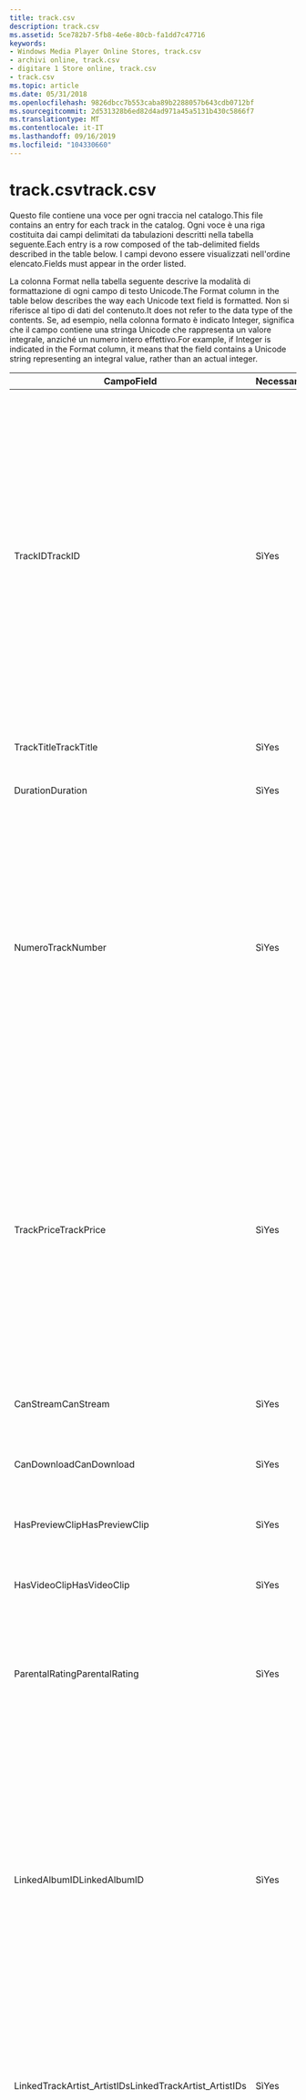 ```yaml
---
title: track.csv
description: track.csv
ms.assetid: 5ce782b7-5fb8-4e6e-80cb-fa1dd7c47716
keywords:
- Windows Media Player Online Stores, track.csv
- archivi online, track.csv
- digitare 1 Store online, track.csv
- track.csv
ms.topic: article
ms.date: 05/31/2018
ms.openlocfilehash: 9826dbcc7b553caba89b2288057b643cdb0712bf
ms.sourcegitcommit: 2d531328b6ed82d4ad971a45a5131b430c5866f7
ms.translationtype: MT
ms.contentlocale: it-IT
ms.lasthandoff: 09/16/2019
ms.locfileid: "104330660"
---
```

# <a name="trackcsv"></a><span data-ttu-id="5c93b-107">track.csv</span><span class="sxs-lookup"><span data-stu-id="5c93b-107">track.csv</span></span>

<span data-ttu-id="5c93b-108">Questo file contiene una voce per ogni traccia nel catalogo.</span><span class="sxs-lookup"><span data-stu-id="5c93b-108">This file contains an entry for each track in the catalog.</span></span> <span data-ttu-id="5c93b-109">Ogni voce è una riga costituita dai campi delimitati da tabulazioni descritti nella tabella seguente.</span><span class="sxs-lookup"><span data-stu-id="5c93b-109">Each entry is a row composed of the tab-delimited fields described in the table below.</span></span> <span data-ttu-id="5c93b-110">I campi devono essere visualizzati nell'ordine elencato.</span><span class="sxs-lookup"><span data-stu-id="5c93b-110">Fields must appear in the order listed.</span></span>

<span data-ttu-id="5c93b-111">La colonna Format nella tabella seguente descrive la modalità di formattazione di ogni campo di testo Unicode.</span><span class="sxs-lookup"><span data-stu-id="5c93b-111">The Format column in the table below describes the way each Unicode text field is formatted.</span></span> <span data-ttu-id="5c93b-112">Non si riferisce al tipo di dati del contenuto.</span><span class="sxs-lookup"><span data-stu-id="5c93b-112">It does not refer to the data type of the contents.</span></span> <span data-ttu-id="5c93b-113">Se, ad esempio, nella colonna formato è indicato Integer, significa che il campo contiene una stringa Unicode che rappresenta un valore integrale, anziché un numero intero effettivo.</span><span class="sxs-lookup"><span data-stu-id="5c93b-113">For example, if Integer is indicated in the Format column, it means that the field contains a Unicode string representing an integral value, rather than an actual integer.</span></span>



<table>
<colgroup>
<col style="width: 25%" />
<col style="width: 25%" />
<col style="width: 25%" />
<col style="width: 25%" />
</colgroup>
<thead>
<tr class="header">
<th><span data-ttu-id="5c93b-114">Campo</span><span class="sxs-lookup"><span data-stu-id="5c93b-114">Field</span></span></th>
<th><span data-ttu-id="5c93b-115">Necessario</span><span class="sxs-lookup"><span data-stu-id="5c93b-115">Required</span></span></th>
<th><span data-ttu-id="5c93b-116">Formato</span><span class="sxs-lookup"><span data-stu-id="5c93b-116">Format</span></span></th>
<th><span data-ttu-id="5c93b-117">Descrizione</span><span class="sxs-lookup"><span data-stu-id="5c93b-117">Description</span></span></th>
</tr>
</thead>
<tbody>
<tr class="odd">
<td><span data-ttu-id="5c93b-118">TrackID</span><span class="sxs-lookup"><span data-stu-id="5c93b-118">TrackID</span></span></td>
<td><span data-ttu-id="5c93b-119">Sì</span><span class="sxs-lookup"><span data-stu-id="5c93b-119">Yes</span></span></td>
<td><span data-ttu-id="5c93b-120">Integer non negativo. Esempio: 32789</span><span class="sxs-lookup"><span data-stu-id="5c93b-120">Non-negative integer.Example: 32789</span></span><br/></td>
<td><span data-ttu-id="5c93b-121">Identificatore univoco fornito dal provider di contenuti.</span><span class="sxs-lookup"><span data-stu-id="5c93b-121">Unique identifier provided by the content provider.</span></span> <span data-ttu-id="5c93b-122">Deve essere minore di 2 ^ 32. suggerimento per le prestazioni: se gli ID assegnati alle tracce dello stesso album sono numerati consecutivamente, la compressione del catalogo sarà più efficiente.</span><span class="sxs-lookup"><span data-stu-id="5c93b-122">Must be less than 2^32.Performance tip: If the IDs assigned to tracks from the same album are numbered consecutively, catalog compression will be more efficient.</span></span> <span data-ttu-id="5c93b-123">Tuttavia, la numerazione consecutiva delle tracce di album non è obbligatoria.</span><span class="sxs-lookup"><span data-stu-id="5c93b-123">However, consecutive numbering of album tracks is not required.</span></span><br/></td>
</tr>
<tr class="even">
<td><span data-ttu-id="5c93b-124">TrackTitle</span><span class="sxs-lookup"><span data-stu-id="5c93b-124">TrackTitle</span></span></td>
<td><span data-ttu-id="5c93b-125">Sì</span><span class="sxs-lookup"><span data-stu-id="5c93b-125">Yes</span></span></td>
<td><span data-ttu-id="5c93b-126">Stringa Unicode.</span><span class="sxs-lookup"><span data-stu-id="5c93b-126">Unicode string.</span></span> <span data-ttu-id="5c93b-127">Esempio: Raygun Robbers ' Blues</span><span class="sxs-lookup"><span data-stu-id="5c93b-127">Example: Raygun Robbers' Blues</span></span></td>
<td><span data-ttu-id="5c93b-128">Nome della traccia.</span><span class="sxs-lookup"><span data-stu-id="5c93b-128">Name of the track.</span></span></td>
</tr>
<tr class="odd">
<td><span data-ttu-id="5c93b-129">Duration</span><span class="sxs-lookup"><span data-stu-id="5c93b-129">Duration</span></span></td>
<td><span data-ttu-id="5c93b-130">Sì</span><span class="sxs-lookup"><span data-stu-id="5c93b-130">Yes</span></span></td>
<td><span data-ttu-id="5c93b-131">Integer non negativo. Esempio: 543</span><span class="sxs-lookup"><span data-stu-id="5c93b-131">Non-negative integer.Example: 543</span></span><br/></td>
<td><span data-ttu-id="5c93b-132">Durata della traccia in secondi.</span><span class="sxs-lookup"><span data-stu-id="5c93b-132">Duration of the track in seconds.</span></span></td>
</tr>
<tr class="even">
<td><span data-ttu-id="5c93b-133">Numero</span><span class="sxs-lookup"><span data-stu-id="5c93b-133">TrackNumber</span></span></td>
<td><span data-ttu-id="5c93b-134">Sì</span><span class="sxs-lookup"><span data-stu-id="5c93b-134">Yes</span></span></td>
<td><span data-ttu-id="5c93b-135">Integer non negativo. Esempio: 7</span><span class="sxs-lookup"><span data-stu-id="5c93b-135">Non-negative integer.Example: 7</span></span><br/></td>
<td><span data-ttu-id="5c93b-136">Numero di traccia nell'album della traccia.</span><span class="sxs-lookup"><span data-stu-id="5c93b-136">Track number on the track's album.</span></span> <span data-ttu-id="5c93b-137">I numeri di traccia iniziano da 1 e aumentano tra i set di dischi.</span><span class="sxs-lookup"><span data-stu-id="5c93b-137">Track numbers begin at 1 and increase across disc sets.</span></span> <span data-ttu-id="5c93b-138">Il numero di traccia deve essere minore di 256.</span><span class="sxs-lookup"><span data-stu-id="5c93b-138">The track number must be less than 256.</span></span> <span data-ttu-id="5c93b-139">Un numero di traccia maggiore o uguale a 256 provocherà un comportamento imprevisto in Windows Media Player.</span><span class="sxs-lookup"><span data-stu-id="5c93b-139">A track number greater than or equal to 256 will cause unexpected behavior in Windows Media Player.</span></span></td>
</tr>
<tr class="odd">
<td><span data-ttu-id="5c93b-140">TrackPrice</span><span class="sxs-lookup"><span data-stu-id="5c93b-140">TrackPrice</span></span></td>
<td><span data-ttu-id="5c93b-141">Sì</span><span class="sxs-lookup"><span data-stu-id="5c93b-141">Yes</span></span></td>
<td><span data-ttu-id="5c93b-142">Stringa Unicode.</span><span class="sxs-lookup"><span data-stu-id="5c93b-142">Unicode string.</span></span> <span data-ttu-id="5c93b-143">Esempio: $0,99.</span><span class="sxs-lookup"><span data-stu-id="5c93b-143">Example: $0.99.</span></span></td>
<td><span data-ttu-id="5c93b-144">Tenere traccia del prezzo.</span><span class="sxs-lookup"><span data-stu-id="5c93b-144">Track price.</span></span> <span data-ttu-id="5c93b-145">È necessario includere il simbolo di valuta.</span><span class="sxs-lookup"><span data-stu-id="5c93b-145">The currency symbol should be included.</span></span> <span data-ttu-id="5c93b-146">La stringa vuota, 0 e-hanno un significato speciale.</span><span class="sxs-lookup"><span data-stu-id="5c93b-146">The empty string, 0, and - have special meaning.</span></span> <span data-ttu-id="5c93b-147">Una stringa vuota indica che il prezzo è sconosciuto.</span><span class="sxs-lookup"><span data-stu-id="5c93b-147">An empty string indicates that the price is unknown.</span></span> <span data-ttu-id="5c93b-148">Uno zero in questo campo indica che la traccia è gratuita e un trattino (-) indica che non è possibile acquistare la traccia.</span><span class="sxs-lookup"><span data-stu-id="5c93b-148">A zero in this field means the track is free, and a hyphen (-) indicates that the track cannot be bought.</span></span></td>
</tr>
<tr class="even">
<td><span data-ttu-id="5c93b-149">CanStream</span><span class="sxs-lookup"><span data-stu-id="5c93b-149">CanStream</span></span></td>
<td><span data-ttu-id="5c93b-150">Sì</span><span class="sxs-lookup"><span data-stu-id="5c93b-150">Yes</span></span></td>
<td><span data-ttu-id="5c93b-151">Proprietà di tipo Boolean.</span><span class="sxs-lookup"><span data-stu-id="5c93b-151">Boolean.</span></span> <span data-ttu-id="5c93b-152">Può essere 0 o 1. esempio: 0</span><span class="sxs-lookup"><span data-stu-id="5c93b-152">Can be 0 or 1.Example: 0</span></span><br/></td>
<td><span data-ttu-id="5c93b-153">Indica se è possibile trasmettere la traccia.</span><span class="sxs-lookup"><span data-stu-id="5c93b-153">Indicates whether the track can be streamed.</span></span></td>
</tr>
<tr class="odd">
<td><span data-ttu-id="5c93b-154">CanDownload</span><span class="sxs-lookup"><span data-stu-id="5c93b-154">CanDownload</span></span></td>
<td><span data-ttu-id="5c93b-155">Sì</span><span class="sxs-lookup"><span data-stu-id="5c93b-155">Yes</span></span></td>
<td><span data-ttu-id="5c93b-156">Proprietà di tipo Boolean.</span><span class="sxs-lookup"><span data-stu-id="5c93b-156">Boolean.</span></span> <span data-ttu-id="5c93b-157">Può essere 0 o 1. esempio: 0</span><span class="sxs-lookup"><span data-stu-id="5c93b-157">Can be 0 or 1.Example: 0</span></span><br/></td>
<td><span data-ttu-id="5c93b-158">Indica se è possibile scaricare la traccia.</span><span class="sxs-lookup"><span data-stu-id="5c93b-158">Indicates whether the track can be downloaded.</span></span></td>
</tr>
<tr class="even">
<td><span data-ttu-id="5c93b-159">HasPreviewClip</span><span class="sxs-lookup"><span data-stu-id="5c93b-159">HasPreviewClip</span></span></td>
<td><span data-ttu-id="5c93b-160">Sì</span><span class="sxs-lookup"><span data-stu-id="5c93b-160">Yes</span></span></td>
<td><span data-ttu-id="5c93b-161">Proprietà di tipo Boolean.</span><span class="sxs-lookup"><span data-stu-id="5c93b-161">Boolean.</span></span> <span data-ttu-id="5c93b-162">Può essere 0 o 1. esempio: 0</span><span class="sxs-lookup"><span data-stu-id="5c93b-162">Can be 0 or 1.Example: 0</span></span><br/></td>
<td><span data-ttu-id="5c93b-163">Indica se la traccia include una clip di anteprima.</span><span class="sxs-lookup"><span data-stu-id="5c93b-163">Indicates whether the track has a preview clip.</span></span></td>
</tr>
<tr class="odd">
<td><span data-ttu-id="5c93b-164">HasVideoClip</span><span class="sxs-lookup"><span data-stu-id="5c93b-164">HasVideoClip</span></span></td>
<td><span data-ttu-id="5c93b-165">Sì</span><span class="sxs-lookup"><span data-stu-id="5c93b-165">Yes</span></span></td>
<td><span data-ttu-id="5c93b-166">Proprietà di tipo Boolean.</span><span class="sxs-lookup"><span data-stu-id="5c93b-166">Boolean.</span></span> <span data-ttu-id="5c93b-167">Può essere 0 o 1. esempio: 0</span><span class="sxs-lookup"><span data-stu-id="5c93b-167">Can be 0 or 1.Example: 0</span></span><br/></td>
<td><span data-ttu-id="5c93b-168">Indica se la traccia contiene un clip video.</span><span class="sxs-lookup"><span data-stu-id="5c93b-168">Indicates whether the track has a video clip.</span></span></td>
</tr>
<tr class="even">
<td><span data-ttu-id="5c93b-169">ParentalRating</span><span class="sxs-lookup"><span data-stu-id="5c93b-169">ParentalRating</span></span></td>
<td><span data-ttu-id="5c93b-170">Sì</span><span class="sxs-lookup"><span data-stu-id="5c93b-170">Yes</span></span></td>
<td><span data-ttu-id="5c93b-171">Enumerazione.</span><span class="sxs-lookup"><span data-stu-id="5c93b-171">Enumeration.</span></span> <span data-ttu-id="5c93b-172">Può essere N, E o C. esempio: N</span><span class="sxs-lookup"><span data-stu-id="5c93b-172">Can be N, E, or C.Example: N</span></span><br/></td>
<td><span data-ttu-id="5c93b-173">Indica la classificazione consultiva padre.</span><span class="sxs-lookup"><span data-stu-id="5c93b-173">Indicates the Parental Advisory Rating.</span></span> <span data-ttu-id="5c93b-174">I valori N, e e C sono i valori normali, espliciti e puliti.</span><span class="sxs-lookup"><span data-stu-id="5c93b-174">The values N, E, and C stand for Normal, Explicit, and Clean.</span></span></td>
</tr>
<tr class="odd">
<td><span data-ttu-id="5c93b-175">LinkedAlbumID</span><span class="sxs-lookup"><span data-stu-id="5c93b-175">LinkedAlbumID</span></span></td>
<td><span data-ttu-id="5c93b-176">Sì</span><span class="sxs-lookup"><span data-stu-id="5c93b-176">Yes</span></span></td>
<td><span data-ttu-id="5c93b-177">Integer non negativo.</span><span class="sxs-lookup"><span data-stu-id="5c93b-177">Non-negative integer.</span></span> <span data-ttu-id="5c93b-178">Deve corrispondere all'ID di un album.</span><span class="sxs-lookup"><span data-stu-id="5c93b-178">Must be the ID of an Album.</span></span> <span data-ttu-id="5c93b-179">Esempio: 32423</span><span class="sxs-lookup"><span data-stu-id="5c93b-179">Example: 32423</span></span></td>
<td><span data-ttu-id="5c93b-180">ID dell'album che contiene la traccia.</span><span class="sxs-lookup"><span data-stu-id="5c93b-180">The ID of the album that contains this track.</span></span>
<blockquote>
[!Note]<br />
<span data-ttu-id="5c93b-181">Ogni traccia deve appartenere a un album.</span><span class="sxs-lookup"><span data-stu-id="5c93b-181">Every track must belong to an album.</span></span> <span data-ttu-id="5c93b-182">Ovvero, per ogni traccia, il campo LinkedAlbumID deve essere uguale a uno degli ID album nel file album.csv.</span><span class="sxs-lookup"><span data-stu-id="5c93b-182">That is, for each track, the LinkedAlbumID field must be equal to one of the album IDs in the album.csv file.</span></span>
</blockquote>
<br/></td>
</tr>
<tr class="even">
<td><span data-ttu-id="5c93b-183">LinkedTrackArtist_ArtistIDs</span><span class="sxs-lookup"><span data-stu-id="5c93b-183">LinkedTrackArtist_ArtistIDs</span></span></td>
<td><span data-ttu-id="5c93b-184">Sì</span><span class="sxs-lookup"><span data-stu-id="5c93b-184">Yes</span></span></td>
<td><span data-ttu-id="5c93b-185">Elenco di numeri interi.</span><span class="sxs-lookup"><span data-stu-id="5c93b-185">List of integers.</span></span> <span data-ttu-id="5c93b-186">L'elenco contiene gli ID degli artisti, separati da punti e virgola.</span><span class="sxs-lookup"><span data-stu-id="5c93b-186">The list contains artist IDs, separated by semicolons.</span></span> <span data-ttu-id="5c93b-187">Esempio: 41322; 12321; 82123;</span><span class="sxs-lookup"><span data-stu-id="5c93b-187">Example: 41322;12321; 82123;</span></span></td>
<td><span data-ttu-id="5c93b-188">Elenco di ID corrispondenti agli artisti che contribuiscono.</span><span class="sxs-lookup"><span data-stu-id="5c93b-188">A list of IDs corresponding to the contributing artists.</span></span></td>
</tr>
<tr class="odd">
<td><span data-ttu-id="5c93b-189">Composer</span><span class="sxs-lookup"><span data-stu-id="5c93b-189">Composer</span></span></td>
<td><span data-ttu-id="5c93b-190">No</span><span class="sxs-lookup"><span data-stu-id="5c93b-190">No</span></span></td>
<td><span data-ttu-id="5c93b-191">Stringa Unicode.</span><span class="sxs-lookup"><span data-stu-id="5c93b-191">Unicode string.</span></span> <span data-ttu-id="5c93b-192">Esempio: Beethoven</span><span class="sxs-lookup"><span data-stu-id="5c93b-192">Example: Beethoven</span></span></td>
<td><span data-ttu-id="5c93b-193">Compositore della traccia. Se per il genere della traccia non è impostato il campo HasComposer, il valore del campo Composer verrà ignorato.</span><span class="sxs-lookup"><span data-stu-id="5c93b-193">The composer of the track. If the track's genre does not have the HasComposer field set, the value of the Composer field will be ignored.</span></span> <span data-ttu-id="5c93b-194">Usato in genere solo per le tracce jazz o classiche.</span><span class="sxs-lookup"><span data-stu-id="5c93b-194">Typically used only for jazz or classical tracks.</span></span></td>
</tr>
<tr class="even">
<td><span data-ttu-id="5c93b-195">Popolarità</span><span class="sxs-lookup"><span data-stu-id="5c93b-195">Popularity</span></span></td>
<td><span data-ttu-id="5c93b-196">Sì</span><span class="sxs-lookup"><span data-stu-id="5c93b-196">Yes</span></span></td>
<td><span data-ttu-id="5c93b-197">Intero non negativo o float. esempio: 1252,6</span><span class="sxs-lookup"><span data-stu-id="5c93b-197">Non-negative integer or Float.Example: 1252.6</span></span><br/></td>
<td><span data-ttu-id="5c93b-198">Determina la posizione della traccia nell'elenco quando è ordinata in base alla popolarità.</span><span class="sxs-lookup"><span data-stu-id="5c93b-198">Determines the position of the track in the list when sorted by popularity.</span></span> <span data-ttu-id="5c93b-199">Un numero inferiore indica una maggiore popolarità.</span><span class="sxs-lookup"><span data-stu-id="5c93b-199">A lower number indicates higher popularity.</span></span></td>
</tr>
<tr class="odd">
<td><span data-ttu-id="5c93b-200">StarRating</span><span class="sxs-lookup"><span data-stu-id="5c93b-200">StarRating</span></span></td>
<td><span data-ttu-id="5c93b-201">No</span><span class="sxs-lookup"><span data-stu-id="5c93b-201">No</span></span></td>
<td><span data-ttu-id="5c93b-202">Float. esempio: 4,21</span><span class="sxs-lookup"><span data-stu-id="5c93b-202">Float.Example: 4.21</span></span><br/></td>
<td><span data-ttu-id="5c93b-203">La classificazione a stelle verrà arrotondata al più vicino a 1/4 stelle da Windows Media Player prima di essere visualizzata nell'interfaccia utente di Windows Media Player.</span><span class="sxs-lookup"><span data-stu-id="5c93b-203">The star rating will be rounded to the nearest 1/4 star by Windows Media Player before being displayed in the Windows Media Player user interface.</span></span></td>
</tr>
</tbody>
</table>



 

 

 





